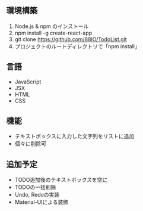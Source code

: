 ## 環境構築
1. Node.js & npm のインストール
2. npm install -g create-react-app
3. git clone https://github.com/88IO/TodoList.git
4. プロジェクトのルートディレクトリで「npm install」

## 言語
- JavaScript
- JSX
- HTML
- CSS

## 機能
- テキストボックスに入力した文字列をリストに追加
- 個々に削除可

## 追加予定
- TODO追加後のテキストボックスを空に
- TODOの一括削除
- Undo, Redoの実装
- Material-UIによる装飾
